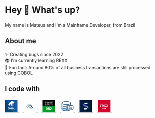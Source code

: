 <h1 align="left">Hey 👋 What's up?</h1>

###

<p align="left">My name is Mateus and I'm a Mainframe Developer, from Brazil</p>

###

<h2 align="left">About me</h2>

###

<p align="left">✨ Creating bugs since 2022<br>📚 I'm currently learning REXX<br>🎲 Fun fact: Around 80% of all business transactions are still processed using COBOL</p>

###

<h2 align="left">I code with</h2>

###

<div align="left">
  <a href="https://en.wikipedia.org/wiki/COBOL">
  <img src="/Devicons/COBOL.jpg" height="40" alt="COBOL logo"  />
  <img width="12" />
  </a>
  <a href="https://en.wikipedia.org/wiki/Job_Control_Language">
  <img src="/Devicons/JCL.png" height="40" alt="Job Control Language (JCL) logo"  />
  <img width="12" />
  </a>
  <a href="https://en.wikipedia.org/wiki/IBM_Db2">
  <img src="/Devicons/DB2.png" height="40" alt="IBM DB2 logo"  />
  <img width="12" />
  </a>
  <a href="https://en.wikipedia.org/wiki/SQL">
  <img src="/Devicons/SQL.png" height="40" alt="SQL logo"  />
  <img width="12" />
  </a>
  <a href="https://pt.wikipedia.org/wiki/Adabas">
  <img src="/Devicons/NAT.jpg" height="40" alt="Natural Software AG logo"  />
  <img width="12" />
  </a>
  <a href="https://en.wikipedia.org/wiki/Rexx">
  <img src="/Devicons/REXX.png" height="40" alt="REXX logo"  />
  <img width="12" />
  </a>
</div>

###
